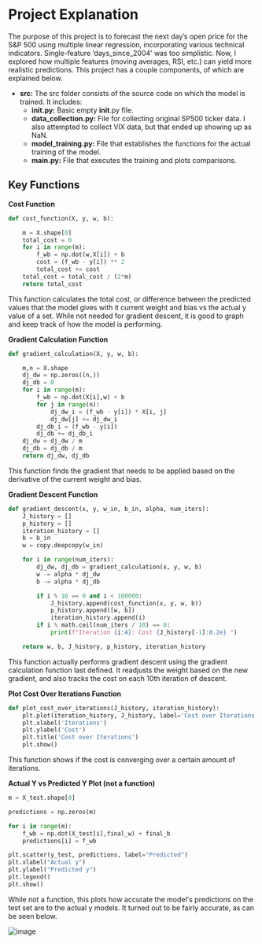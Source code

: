 # Project Explanation

The purpose of this project is to forecast the next day’s open price for the S&P 500 using multiple linear regression, incorporating various technical indicators. Single-feature ‘days_since_2004’ was too simplistic. Now, I explored how multiple features (moving averages, RSI, etc.) can yield more realistic predictions. This project has a couple components, of which are explained below.

+ **src:** The src folder consists of the source code on which the model is trained. It includes:
  + **__init__.py:** Basic empty __init__.py file.
  + **data_collection.py:** File for collecting original SP500 ticker data. I also attempted to collect VIX data, but that ended up showing up as NaN.
  + **model_training.py:** File that establishes the functions for the actual training of the model.
  + **main.py:** File that executes the training and plots comparisons.
 
## Key Functions

**Cost Function**
```python
def cost_function(X, y, w, b):

    m = X.shape[0]
    total_cost = 0
    for i in range(m):
        f_wb = np.dot(w,X[i]) + b
        cost = (f_wb - y[i]) ** 2
        total_cost += cost
    total_cost = total_cost / (2*m)
    return total_cost
```
This function calculates the total cost, or difference between the predicted values that the model gives with it current weight and bias vs the actual y value of a set. While not needed for gradient descent, it is good to graph and keep track of how the model is performing.

**Gradient Calculation Function**
```python
def gradient_calculation(X, y, w, b):

    m,n = X.shape
    dj_dw = np.zeros((n,))
    dj_db = 0
    for i in range(m):
        f_wb = np.dot(X[i],w) + b
        for j in range(n):
            dj_dw_i = (f_wb - y[i]) * X[i, j]
            dj_dw[j] += dj_dw_i
        dj_db_i = (f_wb - y[i])
        dj_db += dj_db_i
    dj_dw = dj_dw / m
    dj_db = dj_db / m
    return dj_dw, dj_db
```
This function finds the gradient that needs to be applied based on the derivative of the current weight and bias.

**Gradient Descent Function**
```python
def gradient_descent(x, y, w_in, b_in, alpha, num_iters):
    J_history = []
    p_history = []
    iteration_history = []
    b = b_in
    w = copy.deepcopy(w_in)

    for i in range(num_iters):
        dj_dw, dj_db = gradient_calculation(x, y, w, b)
        w -= alpha * dj_dw
        b -= alpha * dj_db

        if i % 10 == 0 and i < 100000:
            J_history.append(cost_function(x, y, w, b))
            p_history.append([w, b])
            iteration_history.append(i)
        if i % math.ceil(num_iters / 10) == 0:
            print(f"Iteration {i:4}: Cost {J_history[-1]:0.2e} ")

    return w, b, J_history, p_history, iteration_history
```
This function actually performs gradient descent using the gradient calculation function last defined. It readjusts the weight based on the new gradient, and also tracks the cost on each 10th iteration of descent.

**Plot Cost Over Iterations Function**
```python
def plot_cost_over_iterations(J_history, iteration_history):
    plt.plot(iteration_history, J_history, label='Cost over Iterations')
    plt.xlabel('Iterations')
    plt.ylabel('Cost')
    plt.title('Cost over Iterations')
    plt.show()
```
This function shows if the cost is converging over a certain amount of iterations.

**Actual Y vs Predicted Y Plot (not a function)**
```python
m = X_test.shape[0]

predictions = np.zeros(m)

for i in range(m):
    f_wb = np.dot(X_test[i],final_w) + final_b
    predictions[i] = f_wb

plt.scatter(y_test, predictions, label="Predicted")
plt.xlabel("Actual y")
plt.ylabel("Predicted y")
plt.legend()
plt.show()
```
While not a function, this plots how accurate the model's predictions on the test set are to the actual y models. It turned out to be fairly accurate, as can be seen below.

![image](https://github.com/user-attachments/assets/49ed747f-0afc-4ff1-82b2-b4551c9e3270)

